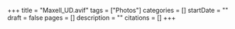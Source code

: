 +++
title = "Maxell_UD.avif"
tags = ["Photos"]
categories = []
startDate = ""
draft = false
pages = []
description = ""
citations = []
+++
